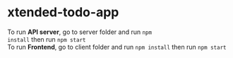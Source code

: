 # xtended-todo-app
To run <b>API server</b>, go to server folder and run <code>npm install</code> then run <code>npm start</code><br/>
To run <b>Frontend</b>, go to client folder and run <code>npm install</code> then run <code>npm start</code>
